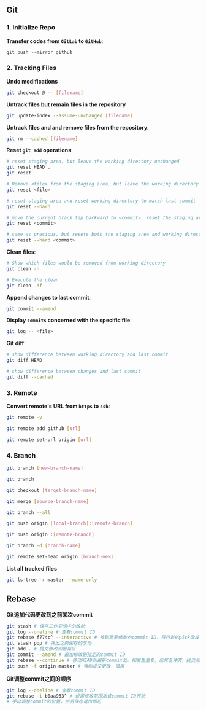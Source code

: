 ## Git

### 1. Initialize Repo

**Transfer codes from `GitLab` to `GitHub`**:

  ```c++
  git push --mirror github
  ```

### 2. Tracking Files

**Undo modifications**

```bash
git checkout @ -- [filename]
```

**Untrack files but remain files in the repository**

```bash
git update-index --assume-unchanged [filename]
```


**Untrack files and and remove files from the repository**:

```bash
git rm --cached [filename]
```

**Reset `git add` operations**:

```bash
# reset staging area, but leave the working directory unchanged
git reset HEAD .
git reset

# Remove <file> from the staging area, but leave the working directory unchanged
git reset <file>

# reset staging area and reset working directory to match last commit
git reset --hard

# move the current brach tip backward to <commit>, reset the staging area to match, but leave the working directory alone
git reset <commit>

# same as precious, but resets both the staging area and working directory
git reset --hard <commit>
```

**Clean files**:

```bash
# Show which files would be removed from working directory
git clean -n

# Execute the clean
git clean -df
```

**Append changes to last commit**:

```bash
git commit --amend
```


**Display `commits` concerned with the specific file**:

```bash
git log -- <file>
```


**Git diff**:

```bash
# show difference between working directory and last commit
git diff HEAD

# show difference between changes and last commit
git diff --cached
```


### 3. Remote

**Convert remote's URL from `https` to `ssh`**:

```bash
git remote -v

git remote add github [url]

git remote set-url origin [url]
```



### 4. Branch

```bash
git branch [new-branch-name]

git branch

git checkout [target-branch-name]

git merge [source-branch-name]

git branch --all

git push origin [local-branch]:[remote-branch]

git push origin :[remote-branch]

git branch -d [branch-name]

git remote set-head origin [branch-new]
```

**List all tracked files**

```bash
git ls-tree -r master --name-only
```

## Rebase

**Git追加代码更改到之前某次commit**

```bash
git stash # 保存工作空间中的改动
git log --oneline # 查看commit ID
git rebase f774c^ --interactive # 找到需要修改的commit ID，将行首的pick改成edit并退出
git stash pop # 弹出之前保存的改动
git add . # 提交修改到暂存区
git commit --amend # 追加修改到指定的commit ID
git rebase --continue # 移动HEAD到最新commit处。如发生重复，应修复冲突，提交后重新运行此命令
git push -f origin master # 强制提交更改，慎用
```

**Git调整commit之间的顺序**

```bash
git log --oneline # 查看commit ID
git rebase -i b0aa963^ # 设置修改范围从该commit ID开始
# 手动调整commit的位置，然后保存退出即可
```





